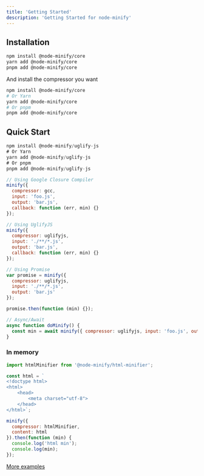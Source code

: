 ```yaml
---
title: 'Getting Started'
description: 'Getting Started for node-minify'
---
```


## Installation

```bash
npm install @node-minify/core
yarn add @node-minify/core
pnpm add @node-minify/core
```

And install the compressor you want

```bash
npm install @node-minify/core
# Or Yarn
yarn add @node-minify/core
# Or pnpm
pnpm add @node-minify/core
```

## Quick Start

```js
npm install @node-minify/uglify-js
# Or Yarn
yarn add @node-minify/uglify-js
# Or pnpm
pnpm add @node-minify/uglify-js

// Using Google Closure Compiler
minify({
  compressor: gcc,
  input: 'foo.js',
  output: 'bar.js',
  callback: function (err, min) {}
});

// Using UglifyJS
minify({
  compressor: uglifyjs,
  input: './**/*.js',
  output: 'bar.js',
  callback: function (err, min) {}
});

// Using Promise
var promise = minify({
  compressor: uglifyjs,
  input: './**/*.js',
  output: 'bar.js'
});

promise.then(function (min) {});

// Async/Await
async function doMinify() {
  const min = await minify({ compressor: uglifyjs, input: 'foo.js', output: 'bar.js' });
}
```

### In memory

```js
import htmlMinifier from '@node-minify/html-minifier';

const html = `
<!doctype html>
<html>
    <head>
        <meta charset="utf-8">
    </head>
</html>`;

minify({
  compressor: htmlMinifier,
  content: html
}).then(function (min) {
  console.log('html min');
  console.log(min);
});
```

[More examples](https://github.com/srod/node-minify/blob/main/examples/server.js)
